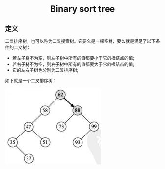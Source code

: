 # <center>Binary sort tree

## 定义
二叉排序树，也可以称为二叉搜索树。它要么是一棵空树，要么就是满足了以下条件的二叉树：
* 若左子树不为空，则左子树中所有的值都要小于它的根结点的值;
* 若右子树不为空，则右子树中所有的值都要大于它的根结点的值;
* 它的左右子树也分别为二叉排序树;

如下就是一个二叉排序树：

![二叉排序树](./images/binary_sort_tree.png)